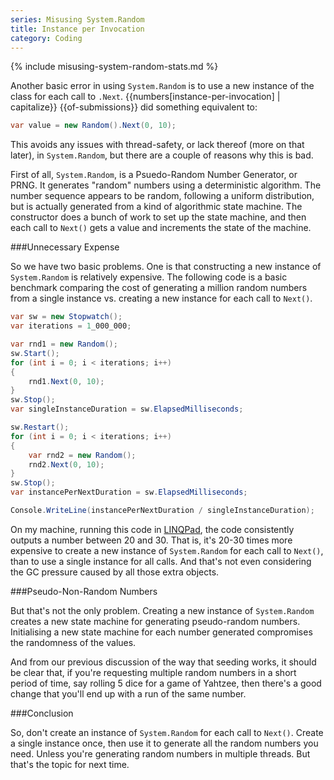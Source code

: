 ```yaml
---
series: Misusing System.Random
title: Instance per Invocation
category: Coding
---
```

{% include misusing-system-random-stats.md %}

Another basic error in using `System.Random` is to use a new instance of the
class for each call to `.Next`. {{numbers[instance-per-invocation] | capitalize}}
{{of-submissions}} did something equivalent to:

```csharp
var value = new Random().Next(0, 10);
```

This avoids any issues with thread-safety, or lack thereof (more on that later),
in `System.Random`, but there are a couple of reasons why this is bad.

First of all, `System.Random`, is a Psuedo-Random Number Generator, or PRNG. It
generates "random" numbers using a deterministic algorithm.  The number sequence
appears to be random, following a uniform distribution, but is actually
generated from a kind of algorithmic state machine. The constructor does a bunch
of work to set up the state machine, and then each call to `Next()` gets a value
and increments the state of the machine.  

###Unnecessary Expense

So we have two basic problems. One is that constructing a new instance of
`System.Random` is relatively expensive. The following code is a basic benchmark
comparing the cost of generating a million random numbers from a single
instance vs. creating a new instance for each call to `Next()`.

```csharp
var sw = new Stopwatch();
var iterations = 1_000_000;

var rnd1 = new Random();
sw.Start();
for (int i = 0; i < iterations; i++)
{
	rnd1.Next(0, 10);
}
sw.Stop();
var singleInstanceDuration = sw.ElapsedMilliseconds;

sw.Restart();
for (int i = 0; i < iterations; i++)
{
	var rnd2 = new Random();
	rnd2.Next(0, 10);
}
sw.Stop();
var instancePerNextDuration = sw.ElapsedMilliseconds;

Console.WriteLine(instancePerNextDuration / singleInstanceDuration);
```

On my machine, running this code in [LINQPad](https://linqpad.net), the code
consistently outputs a number between 20 and 30. That is, it's 20-30 times more
expensive to create a new instance of `System.Random` for each call to `Next()`,
than to use a single instance for all calls. And that's not even considering the
GC pressure caused by all those extra objects.

###Pseudo-Non-Random Numbers

But that's not the only problem. Creating a new instance of `System.Random`
creates a new state machine for generating pseudo-random numbers. Initialising a
new state machine for each number generated compromises the randomness of the
values.

And from our previous discussion of the way that seeding works, it
should be clear that, if you're requesting multiple random numbers in a short
period of time, say rolling 5 dice for a game of Yahtzee, then there's a good
change that you'll end up with a run of the same number.

###Conclusion

So, don't create an instance of `System.Random` for each call to `Next()`.
Create a single instance once, then use it to generate all the random numbers
you need. Unless you're generating random numbers in multiple threads. But
that's the topic for next time.
